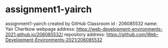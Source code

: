 # assignment1-yairch
assignment1-yairch created by GitHub Classroom
id : 206085532
name: Yair Chertkow
webpage address: https://web-development-environments-2021.github.io/206085532/
repository address: https://github.com/Web-Development-Environments-2021/206085532
